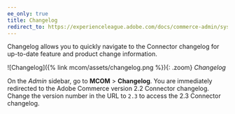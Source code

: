 ```yaml
---
ee_only: true
title: Changelog
redirect_to: https://experienceleague.adobe.com/docs/commerce-admin/systems/integrations/mcom.html#changelog
---
```


Changelog allows you to quickly navigate to the Connector changelog for up-to-date feature and product change information.

![Changelog]({% link mcom/assets/changelog.png %}){: .zoom}
_Changelog_

On the _Admin_ sidebar, go to **MCOM** > **Changelog**. You are immediately redirected to the Adobe Commerce version 2.2 Connector changelog. Change the version number in the URL to `2.3` to access the 2.3 Connector changelog.
